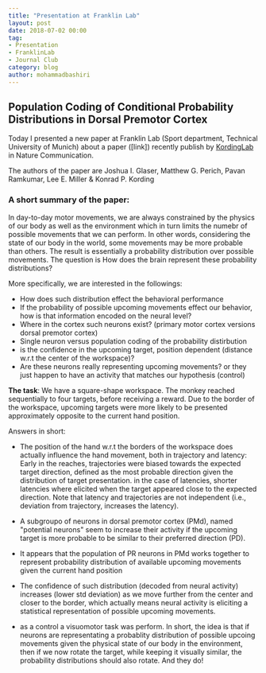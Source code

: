 ```yaml
---
title: "Presentation at Franklin Lab"
layout: post
date: 2018-07-02 00:00
tag:
- Presentation
- FranklinLab
- Journal Club
category: blog
author: mohammadbashiri
---
```


## Population Coding of Conditional Probability Distributions in Dorsal Premotor Cortex

Today I presented a new paper at Franklin Lab (Sport department, Technical University of Munich) about a paper ([link]) recently publish by <a href="http://kordinglab.com/" terget="_balnk">KordingLab</a> in Nature Communication.

The authors of the paper are Joshua I. Glaser, Matthew G. Perich, Pavan Ramkumar, Lee E. Miller & Konrad P. Kording

### A short summary of the paper:

In day-to-day motor movements, we are always constrained by the physics of our body as well as the environment which in turn limits the numebr of possible movements that we can perform. In other words, considering the state of our body in the world, some movements may be more probable than others. The result is essentially a probability distribution over possible movements. The question is How does the brain represent these probability distributions?

More specifically, we are interested in the followings:

- How does such distribution effect the behavioral performance
- If the probability of possible upcoming movements effect our behavior, how is that information encoded on the neural level?
- Where in the cortex such neurons exist? (primary motor cortex versions dorsal premotor cortex)
- Single neuron versus population coding of the probability distirbution
- is the confidence in the upcoming target, position dependent (distance w.r.t the center of the workspace)?
- Are these neurons really representing upcoming movements? or they just happen to have an activity that matches our hypothesis (control)


<b>The task</b>: We have a square-shape workspace. The monkey reached sequentially to four targets, before receiving a reward. Due to the border of the workspace, upcoming targets were more likely to be presented approximately opposite to the current hand position.


Answers in short:

- The position of the hand w.r.t the borders of the workspace does actually influence the hand movement, both in trajectory and latency: Early in the reaches, trajectories were biased towards the expected target direction, defined as the  most probable direction given the distribution of target presentation. in the case of latencies, shorter latencies where elicited when the target appeared close to the expected direction. Note that latency and trajectories are not independent (i.e., deviation from trajectory, increases the latency).

- A subgroupo of neurons in dorsal premotor cortex (PMd), named "potential neurons" seem to increase their activity if the upcoming target is more probable to be similar to their preferred direction (PD).

- It appears that the population of PR neurons in PMd works together to represent probability distribution of available upcoming movements given the current hand position

- The confidence of such distribution (decoded from neural activity) increases (lower std deviation) as we move further from the center and closer to the border, which actually means neural activity is eliciting a statistical representation of possible upcoming movements.

- as a control a visuomotor task was perform. In short, the idea is that if neurons are representating a probablity distribution of possible upcoing movements given the physical state of our body in the environment, then if we now rotate the target, while keeping it visually similar, the probability distributions should also rotate. And they do!


[1]: https://www.nature.com/articles/s41467-018-04062-6

## 